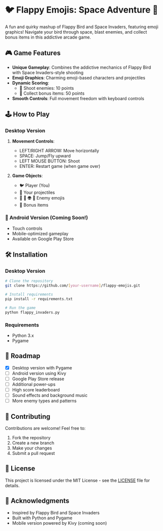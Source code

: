 # 🐦 Flappy Emojis: Space Adventure 💫

A fun and quirky mashup of Flappy Bird and Space Invaders, featuring emoji graphics! Navigate your bird through space, blast enemies, and collect bonus items in this addictive arcade game.

## 🎮 Game Features

- **Unique Gameplay**: Combines the addictive mechanics of Flappy Bird with Space Invaders-style shooting
- **Emoji Graphics**: Charming emoji-based characters and projectiles
- **Dynamic Scoring**: 
  - 🎯 Shoot enemies: 10 points
  - 💩 Collect bonus items: 50 points
- **Smooth Controls**: Full movement freedom with keyboard controls

## 🕹️ How to Play

### Desktop Version
1. **Movement Controls**:
   - LEFT/RIGHT ARROW: Move horizontally
   - SPACE: Jump/Fly upward
   - LEFT MOUSE BUTTON: Shoot
   - ENTER: Restart game (when game over)

2. **Game Objects**:
   - 🐦 Player (You)
   - 💨 Your projectiles
   - 👾 👻 👽 🤖 Enemy emojis
   - 💩 Bonus items

### 🤖 Android Version (Coming Soon!)
- Touch controls
- Mobile-optimized gameplay
- Available on Google Play Store

## 🛠️ Installation

### Desktop Version
```bash
# Clone the repository
git clone https://github.com/[your-username]/flappy-emojis.git

# Install requirements
pip install -r requirements.txt

# Run the game
python flappy_invaders.py
```

### Requirements
- Python 3.x
- Pygame

## 🚀 Roadmap

- [x] Desktop version with Pygame
- [ ] Android version using Kivy
- [ ] Google Play Store release
- [ ] Additional power-ups
- [ ] High score leaderboard
- [ ] Sound effects and background music
- [ ] More enemy types and patterns

## 🤝 Contributing

Contributions are welcome! Feel free to:
1. Fork the repository
2. Create a new branch
3. Make your changes
4. Submit a pull request

## 📝 License

This project is licensed under the MIT License - see the [LICENSE](LICENSE) file for details.

## 🙏 Acknowledgments

- Inspired by Flappy Bird and Space Invaders
- Built with Python and Pygame
- Mobile version powered by Kivy (coming soon)
